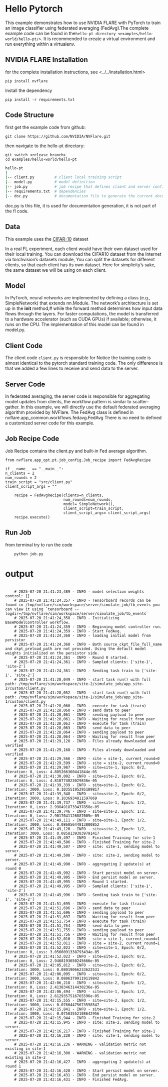 
# Hello Pytorch
This example demonstrates how to use NVIDIA FLARE with PyTorch to train an image classifier using federated averaging (FedAvg).The complete example code can be found in the`hello-pt directory <examples/hello-world/hello-pt/>`. It is recommended to create a virtual environment and run everything within a virtualenv.

## NVIDIA FLARE Installation
for the complete installation instructions, see <../../installation.html>
```
pip install nvflare

```
Install the dependency

```
pip install -r requirements.txt
```
## Code Structure
first get the example code from github:

```
git clone https://github.com/NVIDIA/NVFlare.git
```
then navigate to the hello-pt directory:

```
git switch <release branch>
cd examples/hello-world/hello-pt
```
``` bash
hello-pt
|
|-- client.py         # client local training script
|-- model.py          # model definition
|-- job.py            # job recipe that defines client and server configurations
|-- requirements.txt  # dependencies
|-- doc.py            # documentation file to generate the current documentation
```
doc.py is this file, it is used for documentation generation, it is not part of the fl code.

## Data
This example uses the [CIFAR-10](https://www.cs.toronto.edu/~kriz/cifar.html) dataset

In a real FL experiment, each client would have their own dataset used for their local training. 
You can download the CIFAR10 dataset from the Internet via torchvision’s datasets module, 
You can split the datasets for different clients, so that each client has its own dataset. 
Here for simplicity’s sake, the same dataset we will be using on each client.

## Model
In PyTorch, neural networks are implemented by defining a class (e.g., SimpleNetwork) that extends nn.Module. 
The network’s architecture is set up in the __init__ method,# while the forward method determines how input data flows
through the layers. For faster computations, the model is transferred to a hardware accelerator (such as CUDA GPUs) if available; otherwise, it runs on the CPU. The implementation of this model can be found in model.py.
 
## Client Code
The client code ```client.py``` is responsible for Notice the training code is almost identical to the pytorch standard training code. 
The only difference is that we added a few lines to receive and send data to the server.

## Server Code
In federated averaging, the server code is responsible for aggregating model updates from clients, the workflow pattern is similar to scatter-gather. In this example, we will directly use the default federated averaging algorithm provided by NVFlare. 
The FedAvg class is defined in nvflare.app_common.workflows.fedavg.FedAvg
There is no need to defined a customized server code for this example.

## Job Recipe Code
Job Recipe contains the client.py and built-in Fed average algorithm.
```
from nvflare.app_opt.pt.job_config.Job_recipe import FedAvgRecipe

if __name__ == "__main__":
n_clients = 2
num_rounds = 2
train_script = "src/client.py"
client_script_args = ""

    recipe = FedAvgRecipe(clients=n_clients,
                          num_rounds=num_rounds,
                          model= SimpleNetwork(),
                          client_script=train_script,
                          client_script_args= client_script_args)
    recipe.execute()
```
 
## Run Job
from terminal try to run the code


```
    python job.py
```
# output

```

    # 2025-07-20 21:41:23,489 - INFO - model selection weights control: {}
    # 2025-07-20 21:41:24,357 - INFO - Tensorboard records can be found in /tmp/nvflare/sim/workspace/server/simulate_job/tb_events you can view it using `tensorboard --logdir=/tmp/nvflare/sim/workspace/server/simulate_job/tb_events`
    # 2025-07-20 21:41:24,358 - INFO - Initializing BaseModelController workflow.
    # 2025-07-20 21:41:24,359 - INFO - Beginning model controller run.
    # 2025-07-20 21:41:24,359 - INFO - Start FedAvg.
    # 2025-07-20 21:41:24,360 - INFO - loading initial model from persistor
    # 2025-07-20 21:41:24,360 - INFO - Both source_ckpt_file_full_name and ckpt_preload_path are not provided. Using the default model weights initialized on the persistor side.
    # 2025-07-20 21:41:24,361 - INFO - Round 0 started.
    # 2025-07-20 21:41:24,361 - INFO - Sampled clients: ['site-1', 'site-2']
    # 2025-07-20 21:41:24,361 - INFO - Sending task train to ['site-1', 'site-2']
    # 2025-07-20 21:41:28,049 - INFO - start task run() with full path: /tmp/nvflare/sim/workspace/site-2/simulate_job/app_site-2/custom/client.py
    # 2025-07-20 21:41:28,052 - INFO - start task run() with full path: /tmp/nvflare/sim/workspace/site-1/simulate_job/app_site-1/custom/client.py
    # 2025-07-20 21:41:28,060 - INFO - execute for task (train)
    # 2025-07-20 21:41:28,060 - INFO - send data to peer
    # 2025-07-20 21:41:28,061 - INFO - sending payload to peer
    # 2025-07-20 21:41:28,061 - INFO - Waiting for result from peer
    # 2025-07-20 21:41:28,063 - INFO - execute for task (train)
    # 2025-07-20 21:41:28,063 - INFO - send data to peer
    # 2025-07-20 21:41:28,064 - INFO - sending payload to peer
    # 2025-07-20 21:41:28,064 - INFO - Waiting for result from peer
    # 2025-07-20 21:41:29,128 - INFO - Files already downloaded and verified
    # 2025-07-20 21:41:29,168 - INFO - Files already downloaded and verified
    # 2025-07-20 21:41:29,566 - INFO - site = site-1, current_round=0
    # 2025-07-20 21:41:29,599 - INFO - site = site-2, current_round=0
    # 2025-07-20 21:41:29,987 - INFO - site=site-1, Epoch: 0/2, Iteration: 0, Loss: 4.805266360441844e-05
    # 2025-07-20 21:41:30,002 - INFO - site=site-2, Epoch: 0/2, Iteration: 0, Loss: 4.810774823029836e-05
    # 2025-07-20 21:41:39,339 - INFO - site=site-1, Epoch: 0/2, Iteration: 3000, Loss: 0.10355195295189817
    # 2025-07-20 21:41:39,348 - INFO - site=site-2, Epoch: 0/2, Iteration: 3000, Loss: 0.1036934811597069
    # 2025-07-20 21:41:39,737 - INFO - site=site-1, Epoch: 1/2, Iteration: 0, Loss: 2.9984918733437858e-05
    # 2025-07-20 21:41:39,746 - INFO - site=site-2, Epoch: 1/2, Iteration: 0, Loss: 2.9017041126887005e-05
    # 2025-07-20 21:41:49,111 - INFO - site=site-1, Epoch: 1/2, Iteration: 3000, Loss: 0.08605644813800852
    # 2025-07-20 21:41:49,120 - INFO - site=site-2, Epoch: 1/2, Iteration: 3000, Loss: 0.08581393839791417
    # 2025-07-20 21:41:49,497 - INFO - Finished Training for site-1
    # 2025-07-20 21:41:49,506 - INFO - Finished Training for site-2
    # 2025-07-20 21:41:49,507 - INFO - site: site-1, sending model to server.
    # 2025-07-20 21:41:49,508 - INFO - site: site-2, sending model to server.
    # 2025-07-20 21:41:49,990 - INFO - aggregating 2 update(s) at round 0
    # 2025-07-20 21:41:49,992 - INFO - Start persist model on server.
    # 2025-07-20 21:41:49,995 - INFO - End persist model on server.
    # 2025-07-20 21:41:49,995 - INFO - Round 1 started.
    # 2025-07-20 21:41:49,995 - INFO - Sampled clients: ['site-1', 'site-2']
    # 2025-07-20 21:41:49,996 - INFO - Sending task train to ['site-1', 'site-2']
    # 2025-07-20 21:41:51,695 - INFO - execute for task (train)
    # 2025-07-20 21:41:51,696 - INFO - send data to peer
    # 2025-07-20 21:41:51,696 - INFO - sending payload to peer
    # 2025-07-20 21:41:51,697 - INFO - Waiting for result from peer
    # 2025-07-20 21:41:51,754 - INFO - execute for task (train)
    # 2025-07-20 21:41:51,754 - INFO - send data to peer
    # 2025-07-20 21:41:51,755 - INFO - sending payload to peer
    # 2025-07-20 21:41:51,756 - INFO - Waiting for result from peer
    # 2025-07-20 21:41:52,010 - INFO - site = site-1, current_round=1
    # 2025-07-20 21:41:52,011 - INFO - site = site-2, current_round=1
    # 2025-07-20 21:41:52,023 - INFO - site=site-1, Epoch: 0/2, Iteration: 0, Loss: 3.0566091338793434e-05
    # 2025-07-20 21:41:52,023 - INFO - site=site-2, Epoch: 0/2, Iteration: 0, Loss: 2.9468193650245666e-05
    # 2025-07-20 21:42:05,812 - INFO - site=site-2, Epoch: 0/2, Iteration: 3000, Loss: 0.08019066233622531
    # 2025-07-20 21:42:06,095 - INFO - site=site-1, Epoch: 0/2, Iteration: 3000, Loss: 0.08063799119119842
    # 2025-07-20 21:42:06,218 - INFO - site=site-2, Epoch: 1/2, Iteration: 0, Loss: 2.4138346314430236e-05
    # 2025-07-20 21:42:06,494 - INFO - site=site-1, Epoch: 1/2, Iteration: 0, Loss: 2.6129357516765596e-05
    # 2025-07-20 21:42:15,555 - INFO - site=site-2, Epoch: 1/2, Iteration: 3000, Loss: 0.07604475673598547
    # 2025-07-20 21:42:15,841 - INFO - site=site-1, Epoch: 1/2, Iteration: 3000, Loss: 0.07583552108642956
    # 2025-07-20 21:42:15,944 - INFO - Finished Training for site-2
    # 2025-07-20 21:42:15,945 - INFO - site: site-2, sending model to server.
    # 2025-07-20 21:42:16,217 - INFO - Finished Training for site-1
    # 2025-07-20 21:42:16,220 - INFO - site: site-1, sending model to server.
    # 2025-07-20 21:42:16,236 - WARNING - validation metric not existing in site-1
    # 2025-07-20 21:42:16,300 - WARNING - validation metric not existing in site-2
    # 2025-07-20 21:42:16,427 - INFO - aggregating 2 update(s) at round 1
    # 2025-07-20 21:42:16,428 - INFO - Start persist model on server.
    # 2025-07-20 21:42:16,431 - INFO - End persist model on server.
    # 2025-07-20 21:42:16,431 - INFO - Finished FedAvg.
```